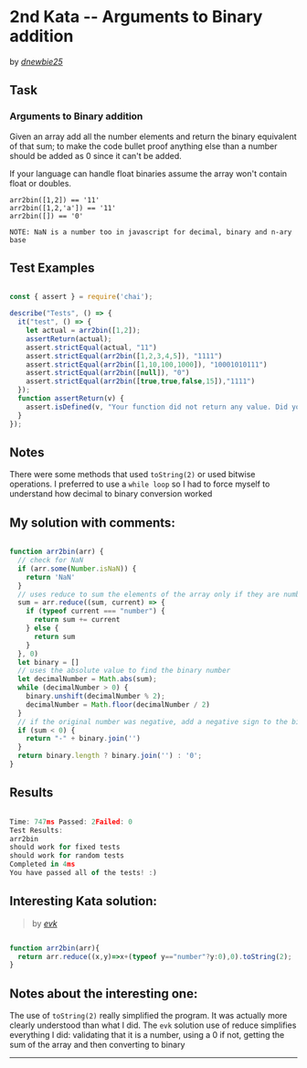 # 2nd Kata -- Arguments to Binary addition





by *[dnewbie25](https://www.codewars.com/users/dnewbie25)*


## Task

### Arguments to Binary addition

Given an array add all the number elements and return the binary equivalent of that sum; to make the code bullet proof anything else than a number should be added as 0 since it can't be added.

If your language can handle float binaries assume the array won't contain float or doubles.

```
arr2bin([1,2]) == '11'
arr2bin([1,2,'a']) == '11'
arr2bin([]) == '0'

NOTE: NaN is a number too in javascript for decimal, binary and n-ary base

```


## Test Examples

```js

const { assert } = require('chai');

describe("Tests", () => {
  it("test", () => {
    let actual = arr2bin([1,2]);
    assertReturn(actual);
    assert.strictEqual(actual, "11")
    assert.strictEqual(arr2bin([1,2,3,4,5]), "1111")
    assert.strictEqual(arr2bin([1,10,100,1000]), "10001010111")
    assert.strictEqual(arr2bin([null]), "0")
    assert.strictEqual(arr2bin([true,true,false,15]),"1111")
  });
  function assertReturn(v) {
    assert.isDefined(v, "Your function did not return any value. Did you log it to the console instead?");
  }
});

```


## Notes

There were some methods that used `toString(2)` or used bitwise operations. I preferred to use a `while loop` so I had to force myself to understand how decimal to binary conversion worked

## My solution with comments:

```js

function arr2bin(arr) {
  // check for NaN
  if (arr.some(Number.isNaN)) {
    return 'NaN'
  }
  // uses reduce to sum the elements of the array only if they are numbers. Otherwise use 0 as the value
  sum = arr.reduce((sum, current) => {
    if (typeof current === "number") {
      return sum += current
    } else {
      return sum
    }
  }, 0)
  let binary = []
  // uses the absolute value to find the binary number
  let decimalNumber = Math.abs(sum);
  while (decimalNumber > 0) {
    binary.unshift(decimalNumber % 2);
    decimalNumber = Math.floor(decimalNumber / 2)
  }
  // if the original number was negative, add a negative sign to the binary number
  if (sum < 0) {
    return "-" + binary.join('')
  }
  return binary.length ? binary.join('') : '0';
}

```


## Results

```js

Time: 747ms Passed: 2Failed: 0
Test Results:
arr2bin
should work for fixed tests
should work for random tests
Completed in 4ms
You have passed all of the tests! :)

```

## Interesting Kata solution:
> by *[evk](https://www.codewars.com/kata/reviews/57642a95dee2da8dd3000163/groups/5771cd10509c65fecd000018)*

```js

function arr2bin(arr){
  return arr.reduce((x,y)=>x+(typeof y=="number"?y:0),0).toString(2);
}

```

## Notes about the interesting one:

The use of `toString(2)` really simplified the program. It was actually more clearly understood than what I did. The `evk` solution use of reduce simplifies everything I did: validating that it is a number, using a 0 if not, getting the sum of the array and then converting to binary

---
